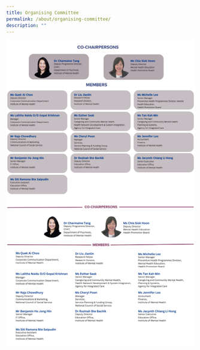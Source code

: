 ```yaml
---
title: Organising Committee
permalink: /about/organising-committee/
description: ""
---
```


![](/images/orccommv3.png)![](/images/orgcommv2.png)
